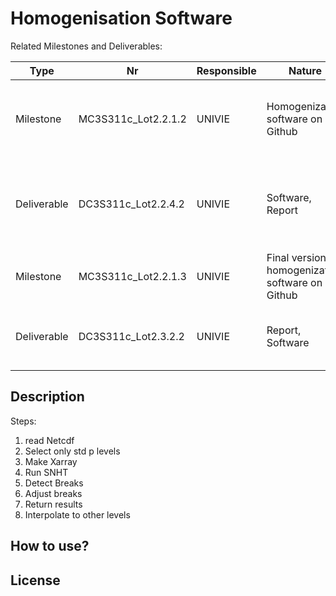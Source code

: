 # Homogenisation Software

Related Milestones and Deliverables:

Type | Nr | Responsible | Nature | Title| Due | Status | File
---|---|---|---|---|---|---|---
Milestone | MC3S311c_Lot2.2.1.2 | UNIVIE | Homogenization software on Github | Demonstrate run on Linux platform, using CDM compliant input | December 2019 | delayed | raso_homogen_cdm_v0.py
Deliverable | DC3S311c_Lot2.2.4.2| UNIVIE | Software, Report | Homogeneity adjustment software + Adjustments plus user guide and documentation | February 2021 | ontime | 
Milestone | MC3S311c_Lot2.2.1.3 | UNIVIE | Final version of homogenization software on Github | Demonstration session, technical report | March 2021 | ontime | 
Deliverable | DC3S311c_Lot2.3.2.2 | UNIVIE | Report, Software | Reproduction of bias adjustment calculation in CDS | March 2021 | ontime |

## Description
Steps:
1. read Netcdf
2. Select only std p levels
3. Make Xarray
4. Run SNHT
5. Detect Breaks
6. Adjust breaks
7. Return results
8. Interpolate to other levels

## How to use?

## License
